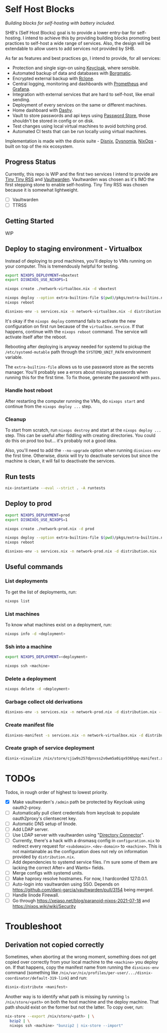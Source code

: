 # Self Host Blocks

*Building blocks for self-hosting with battery included.*

SHB's (Self Host Blocks) goal is to provide a lower entry-bar for
self-hosting. I intend to achieve this by providing building blocks
promoting best practices to self-host a wide range of services. Also,
the design will be extendable to allow users to add services not
provided by SHB.

As far as features and best practices go, I intend to provide, for all
services:
- Protection and single sign-on using [Keycloak](https://www.keycloak.org/), where sensible.
- Automated backup of data and databases with [Borgmatic](https://torsion.org/borgmatic/).
- Encrypted external backup with [Rclone](https://rclone.org/).
- Central logging, monitoring and dashboards with [Prometheus](prometheus.io/) and [Grafana](https://grafana.com/).
- Integration with external services that are hard to self-host, like email sending.
- Deployment of every services on the same or different machines.
- Home dashboard with [Dashy](https://github.com/lissy93/dashy).
- Vault to store passwords and api keys using [Password Store](https://www.passwordstore.org/), those shouldn't be stored in config or on disk.
- Test changes using local virtual machines to avoid botching prod.
- Automated CI tests that can be run locally using virtual machines.

Implementation is made with the disnix suite -
[Disnix](https://github.com/svanderburg/disnix),
[Dysnomia](https://github.com/svanderburg/dysnomia),
[NixOps](https://github.com/NixOS/nixops) - built on top of the nix
ecosystem.

## Progress Status

Currently, this repo is WIP and the first two services I intend to
provide are [Tiny Tiny RSS](https://tt-rss.org/) and
[Vaultwarden](https://github.com/dani-garcia/vaultwarden). Vaultwarden
was chosen as it's IMO the first stepping stone to enable
self-hosting. Tiny Tiny RSS was chosen because it is somewhat
lightweight.

- [ ] Vaultwarden
- [ ] TTRSS

## Getting Started

WIP

## Deploy to staging environment - Virtualbox

Instead of deploying to prod machines, you'll deploy to VMs running on
your computer. This is tremendously helpful for testing.

```bash
export NIXOPS_DEPLOYMENT=vboxtest
export DISNIXOS_USE_NIXOPS=1

nixops create ./network-virtualbox.nix -d vboxtest

nixops deploy --option extra-builtins-file $(pwd)/pkgs/extra-builtins.nix
nixops reboot

disnixos-env -s services.nix -n network-virtualbox.nix -d distribution.nix
```

It's okay if the `nixops deploy` command fails to activate the new
configuration on first run because of the `virtualbox.service`. If
that happens, continue with the `nixops reboot` command. The service
will activate itself after the reboot.

Rebooting after deploying is anyway needed for systemd to pickup the
`/etc/systemd-mutable` path through the `SYSTEMD_UNIT_PATH`
environment variable.

The `extra-builtins-file` allows us to use password store as the
secrets manager. You'll probably see a errors about missing passwords
when running this for the first time. To fix those, generate the
password with `pass`.

### Handle host reboot

After restarting the computer running the VMs, do `nixops start` and
continue from the `nixops deploy ...` step.

### Cleanup

To start from scratch, run `nixops destroy` and start at the `nixops
deploy ...` step. This can be useful after fiddling with creating
directories. You could do this on prod too but... it's probably not a
good idea.

Also, you'll need to add the `--no-upgrade` option when running
`disnixos-env` the first time. Otherwise, disnix will try to
deactivate services but since the machine is clean, it will fail to
deactivate the services.

## Run tests

```bash
nix-instantiate --eval --strict . -A runtests
```

## Deploy to prod

```bash
export NIXOPS_DEPLOYMENT=prod
export DISNIXOS_USE_NIXOPS=1

nixops create ./network-prod.nix -d prod

nixops deploy --option extra-builtins-file $(pwd)/pkgs/extra-builtins.nix
nixops reboot

disnixos-env -s services.nix -n network-prod.nix -d distribution.nix
```

## Useful commands

### List deployments

To get the list of deployments, run:

```bash
nixops list
```

### List machines

To know what machines exist on a deployment, run:

```bash
nixops info -d <deployment>
```

### Ssh into a machine

```bash
export NIXOPS_DEPLOYMENT=<deployment>

nixops ssh <machine>
```

### Delete a deployment

```bash
nixops delete -d <deployment>
```

### Garbage collect old derivations

```bash
disnixos-env -s services.nix -n network-prod.nix -d distribution.nix --delete-generations=old
```

### Create manifest file

```bash
disnixos-manifest -s services.nix -n network-virtualbox.nix -d distribution.nix
```

### Create graph of service deployment

```bash
disnix-visualize /nix/store/cjiw9s257dpnvss2v6wm5a0iqx936hpq-manifest.xml | dot -Tpng > dot.png
```

# TODOs

Todos, in rough order of highest to lowest priority.

* [x] Make vaultwarden's `/admin` path be protected by Keycloak using
      oauth2-proxy.
* [ ] Automatically pull client credentials from keycloak to populate
      oauth2proxy's clientsecret key.
* [ ] Automatic DNS setup of linode.
* [ ] Add LDAP server.
* [ ] Use LDAP server with vaultwarden using "[Directory
      Connector](https://github.com/dani-garcia/vaultwarden/wiki)".
* [ ] Currently, there's a hack with a dnsmasq config in
      `configuration.nix` to redirect every request for
      `<subdomain>.<dev-domain>` to `<machine>`. This is not
      maintainable as the configuration does not rely on information
      provided by `distribution.nix`.
* [ ] Add dependencies to systemd service files. I'm sure some of them
      are lacking the correct After= and Wants= fields.
* [ ] Merge configs with systemd units.
* [ ] Make haproxy resolve hostnames. For now, I hardcorded 127.0.0.1.
* [ ] Auto-login into vaultwarden using SSO. Depends on
      https://github.com/dani-garcia/vaultwarden/pull/3154 being
      merged.
* [ ] Handle linode Firewall.
* [ ] Go through https://xeiaso.net/blog/paranoid-nixos-2021-07-18 and
      https://nixos.wiki/wiki/Security

# Troubleshoot

## Derivation not copied correctly

Sometimes, when aborting at the wrong moment, something does not get
copied over correctly from your local machine to the `<machine>` you
deploy on. If that happens, copy the manifest name from running the
`disnixos-env` command (something like
`/nix/var/nix/profiles/per-user/.../disnix-coordinator/default-319-link`) and run:

```bash
disnix-distribute <manifest>
```

Another way is to identify what path is missing by running `ls
/nix/store/<path>` on both the host machine and the deploy machine.
That path should exist on the former but not the latter. To copy over,
run:

```bash
nix-store --export /nix/store/<path> | \
  bzip2 | \
  nixops ssh <machine> "bunzip2 | nix-store --import"
```
